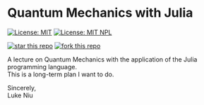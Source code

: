 # Quantum Mechanics with Julia

[![License: MIT](https://badges.frapsoft.com/os/mit/mit.svg?v=103)](https://opensource.org/licenses/mit-license.php)
[![License: MIT NPL](https://img.shields.io/badge/license-Anti%20996-blue.svg)](https://github.com/996icu/996.ICU/blob/master/LICENSE)

[![star this repo](http://githubbadges.com/star.svg?user=ConAntares&repo=About&style=default)](https://github.com/ConAntares/About)
[![fork this repo](http://githubbadges.com/fork.svg?user=ConAntares&repo=About&style=default)](https://github.com/ConAntares/About/fork)

A lecture on Quantum Mechanics with the application of the Julia programming language.  
This is a long-term plan I want to do.

Sincerely,  
Luke Niu
